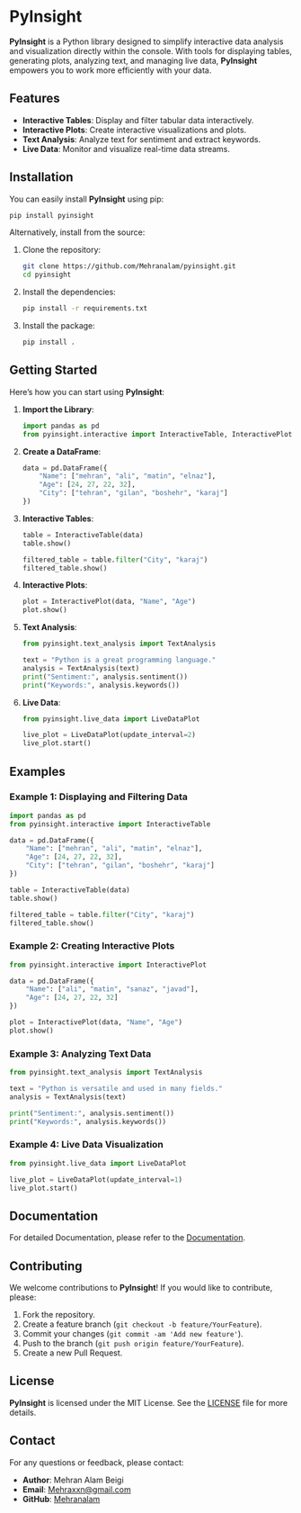 # **PyInsight**

**PyInsight** is a Python library designed to simplify interactive data analysis and visualization directly within the console. With tools for displaying tables, generating plots, analyzing text, and managing live data, **PyInsight** empowers you to work more efficiently with your data.

## **Features**

- **Interactive Tables**: Display and filter tabular data interactively.
- **Interactive Plots**: Create interactive visualizations and plots.
- **Text Analysis**: Analyze text for sentiment and extract keywords.
- **Live Data**: Monitor and visualize real-time data streams.

## **Installation**

You can easily install **PyInsight** using pip:

```bash
pip install pyinsight
```

Alternatively, install from the source:

1. Clone the repository:
    ```bash
    git clone https://github.com/Mehranalam/pyinsight.git
    cd pyinsight
    ```

2. Install the dependencies:
    ```bash
    pip install -r requirements.txt
    ```

3. Install the package:
    ```bash
    pip install .
    ```

## **Getting Started**

Here’s how you can start using **PyInsight**:

1. **Import the Library**:
    ```python
    import pandas as pd
    from pyinsight.interactive import InteractiveTable, InteractivePlot
    ```

2. **Create a DataFrame**:
    ```python
    data = pd.DataFrame({
        "Name": ["mehran", "ali", "matin", "elnaz"],
        "Age": [24, 27, 22, 32],
        "City": ["tehran", "gilan", "boshehr", "karaj"]
    })
    ```

3. **Interactive Tables**:
    ```python
    table = InteractiveTable(data)
    table.show()
    
    filtered_table = table.filter("City", "karaj")
    filtered_table.show()
    ```

4. **Interactive Plots**:
    ```python
    plot = InteractivePlot(data, "Name", "Age")
    plot.show()
    ```

5. **Text Analysis**:
    ```python
    from pyinsight.text_analysis import TextAnalysis

    text = "Python is a great programming language."
    analysis = TextAnalysis(text)
    print("Sentiment:", analysis.sentiment())
    print("Keywords:", analysis.keywords())
    ```

6. **Live Data**:
    ```python
    from pyinsight.live_data import LiveDataPlot

    live_plot = LiveDataPlot(update_interval=2)
    live_plot.start()
    ```

## **Examples**

### **Example 1: Displaying and Filtering Data**

```python
import pandas as pd
from pyinsight.interactive import InteractiveTable

data = pd.DataFrame({
    "Name": ["mehran", "ali", "matin", "elnaz"],
    "Age": [24, 27, 22, 32],
    "City": ["tehran", "gilan", "boshehr", "karaj"]
})

table = InteractiveTable(data)
table.show()

filtered_table = table.filter("City", "karaj")
filtered_table.show()
```

### **Example 2: Creating Interactive Plots**

```python
from pyinsight.interactive import InteractivePlot

data = pd.DataFrame({
    "Name": ["ali", "matin", "sanaz", "javad"],
    "Age": [24, 27, 22, 32]
})

plot = InteractivePlot(data, "Name", "Age")
plot.show()
```

### **Example 3: Analyzing Text Data**

```python
from pyinsight.text_analysis import TextAnalysis

text = "Python is versatile and used in many fields."
analysis = TextAnalysis(text)

print("Sentiment:", analysis.sentiment())
print("Keywords:", analysis.keywords())
```

### **Example 4: Live Data Visualization**

```python
from pyinsight.live_data import LiveDataPlot

live_plot = LiveDataPlot(update_interval=1)
live_plot.start()
```

## **Documentation**

For detailed Documentation, please refer to the [Documentation](DOCUMENT.md).

## **Contributing**

We welcome contributions to **PyInsight**! If you would like to contribute, please:

1. Fork the repository.
2. Create a feature branch (`git checkout -b feature/YourFeature`).
3. Commit your changes (`git commit -am 'Add new feature'`).
4. Push to the branch (`git push origin feature/YourFeature`).
5. Create a new Pull Request.

## **License**

**PyInsight** is licensed under the MIT License. See the [LICENSE](LICENSE) file for more details.

## **Contact**

For any questions or feedback, please contact:

- **Author**: Mehran Alam Beigi
- **Email**: Mehraxxn@gmail.com
- **GitHub**: [Mehranalam](https://github.com/mehranalam)
